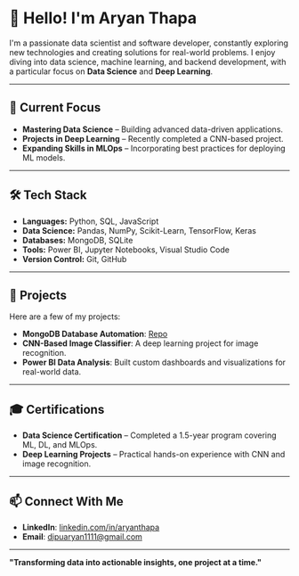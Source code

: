 # 👋 Hello! I'm Aryan Thapa

I'm a passionate data scientist and software developer, constantly exploring new technologies and creating solutions for real-world problems. I enjoy diving into data science, machine learning, and backend development, with a particular focus on **Data Science** and **Deep Learning**.

---

## 🌱 Current Focus

- **Mastering Data Science** – Building advanced data-driven applications.
- **Projects in Deep Learning** – Recently completed a CNN-based project.
- **Expanding Skills in MLOps** – Incorporating best practices for deploying ML models.

---

## 🛠️ Tech Stack

- **Languages:** Python, SQL, JavaScript
- **Data Science:** Pandas, NumPy, Scikit-Learn, TensorFlow, Keras
- **Databases:** MongoDB, SQLite
- **Tools:** Power BI, Jupyter Notebooks, Visual Studio Code
- **Version Control:** Git, GitHub

---

## 🚀 Projects

Here are a few of my projects:

- **MongoDB Database Automation**: [Repo](https://github.com/CSEAryan/mongodbconnectorpkg)
- **CNN-Based Image Classifier**: A deep learning project for image recognition.
- **Power BI Data Analysis**: Built custom dashboards and visualizations for real-world data.

---

## 🎓 Certifications

- **Data Science Certification** – Completed a 1.5-year program covering ML, DL, and MLOps.
- **Deep Learning Projects** – Practical hands-on experience with CNN and image recognition.

---

## 📫 Connect With Me

- **LinkedIn**: [linkedin.com/in/aryanthapa](https://www.linkedin.com/in/aryanthapa)
- **Email**: dipuaryan1111@gmail.com

---

**"Transforming data into actionable insights, one project at a time."**

